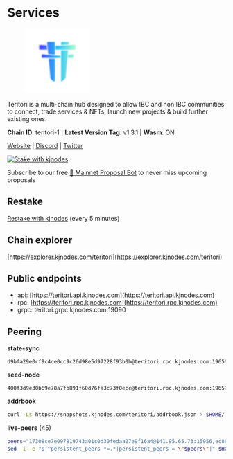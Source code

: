 # Services

<figure><img src="https://raw.githubusercontent.com/kj89/cosmos-images/main/logos/teritori.png" width="150" alt=""><figcaption></figcaption></figure>

Teritori is a multi-chain hub designed to allow IBC and non IBC communities  to connect, trade services & NFTs, launch new projects & build further existing ones.

**Chain ID**: teritori-1 | **Latest Version Tag**: v1.3.1 | **Wasm**: ON

[Website](https://teritori.com) | [Discord](https://discord.gg/teritori) | [Twitter](https://twitter.com/TeritoriNetwork)

[![Stake with kjnodes](https://i.ibb.co/cr44Q8j/button-stake-with-kjnodes.png)](https://restake.app/teritori/torivaloper184ln03hkpt75uhrrr26f66kvcqvf4yn4nc2xjm)

Subscribe to our free [🤖 Mainnet Proposal Bot](https://t.me/kjnodes_proposal_bot) to never miss upcoming proposals

## Restake

[Restake with kjnodes](https://restake.app/teritori/torivaloper184ln03hkpt75uhrrr26f66kvcqvf4yn4nc2xjm) (every 5 minutes)
## Chain explorer
[https://explorer.kjnodes.com/teritori](https://explorer.kjnodes.com/teritori)

## Public endpoints

* api: [https://teritori.api.kjnodes.com](https://teritori.api.kjnodes.com)
* rpc: [https://teritori.rpc.kjnodes.com](https://teritori.rpc.kjnodes.com)
* grpc: teritori.grpc.kjnodes.com:19090

## Peering

**state-sync**

```text
d9bfa29e0cf9c4ce0cc9c26d98e5d97228f93b0b@teritori.rpc.kjnodes.com:19656
```

**seed-node**

```text
400f3d9e30b69e78a7fb891f60d76fa3c73f0ecc@teritori.rpc.kjnodes.com:19659
```

**addrbook**
```bash
curl -Ls https://snapshots.kjnodes.com/teritori/addrbook.json > $HOME/.teritorid/config/addrbook.json
```

**live-peers** (45)
```bash
peers="17308ce7e097819743a01c0d30fedaa27e9f16a4@141.95.65.73:15956,ec8608f6c529a15b7a0aa9a4b40151a08dc32fe4@65.109.65.221:26796,526d8c7c44f59be9a39d7463c576b68c0db23174@65.108.234.23:15956,c670830fdf60374f008fa4a4eb851deddcdaef5b@65.109.88.107:46656,4cef2b81f82420434c6ce0dc43ca04ad18ef773f@65.108.75.107:15656,412afea7f33f6f91c85f8d149eff81acb6624bb3@195.201.63.87:42656,f813a00f52de54a49aea3211b89a65ae6133eac2@88.99.167.148:26686,16f90d350de14a596ebdc683ce5e703c14e40bb3@75.119.146.181:19656,6046cec27c36f0a7596cb9fa9f2c5decbd4e87cb@151.115.53.172:26656,d9bfa29e0cf9c4ce0cc9c26d98e5d97228f93b0b@65.109.88.38:19656,d956d6180e96c62315a777b1a3ed8f1ebf873e80@38.242.232.202:29656,48980875839186e08e12ebf0d9a2803b45206833@65.109.92.241:38026,722b63e6c65628b929f22013dcbcde980210cb44@176.9.127.54:26656,0b27217386756577e1eadf00c4169dc8f041e522@51.210.7.219:26656,e726816f42831689eab9378d5d577f1d06d25716@176.9.188.21:26656,571084dbc97e895d11f748fccdcd1a098d8f169a@15.235.115.156:10002,0e189bbc6db606a14950a0e59641b798a255c3c8@65.109.37.154:3000,35de81a10ed992e427e6eb1d0d9ec3622d0f37fe@193.70.47.90:15956,e1b058e5cfa2b836ddaa496b10911da62dcf182e@138.201.8.248:26656,106490318e51355bc6d72e7941a0080f8b8256b9@185.16.39.14:26656,c12c1ed98ab1f24266980c1f05ed0ca8812ca7aa@95.217.192.230:16656,41caa4106f68977e3a5123e56f57934a2d34a1c1@185.16.38.210:27166,15e9e6356b6208943482b2a69cc8375b4e1b77e4@95.216.220.113:26656,2b4f46e601fb4ede2a0c98976337e3afdaa50dac@65.108.238.102:15956,920f32f409bbb18b641cdc9513545e2e016c2c62@142.132.203.60:26656,3950af34da35ce3ff8c50ff3c47a43f5dfc93947@195.3.220.154:19656,669470aba9778ccccd07127115dcdc30e141d7ae@65.108.232.248:33656,63c28f10976800fd783930067d3d3a4eef358b28@173.215.85.171:20070,358f13bd95d91517053a58f4d30205842672837f@104.37.187.214:60656,ebc272824924ea1a27ea3183dd0b9ba713494f83@95.214.52.139:27166,e3374c3d25a36f06662fa150043e5e6529d11570@88.198.32.17:31656,1f858b8cc8e18ef05de79dd470ad29ba29ddbeb7@65.108.77.106:26889,35cdec21668ac214c74a6e45d444f6933f094bc4@144.202.72.17:26646,406fc7fe86ba396cb7fc8616c546f21a1d3c51cd@89.58.57.158:26656,6085c32b26fb1baa4b16b426f5d56f2fff81cfc7@135.181.165.246:26656,3594b73f909a9c4b87cfe6a361ef8b2b51124dd5@65.109.69.59:15956,2aab2f1c2c9b2a74c05ff53107f53b9b5cf75e6c@195.189.96.121:51656,97838a0c8a5035398f696dd29f28fe66b20b6a8d@46.4.81.204:44656,c124ce0b508e8b9ed1c5b6957f362225659b5343@169.155.168.57:26656,409c8a2b94d3835419127521347355ae47f07dd3@5.181.190.157:27656,46b7ae20e3cc4264076a91c3601f3894a021a80d@65.108.6.45:36656,28ffbde471fa1c1bb848ab3c8ea4ecbf5833529a@81.196.253.241:17656,ca0d6b49b304c5f1c629809795f50440d5710b40@159.89.40.188:26656,856c165de82fbd0489df9ec6ffaa0958c620e073@198.244.179.127:26656,bd6b1d4e82f21bb44fe11e2a1215e08da725e2c8@51.159.181.184:26656"
sed -i -e "s|^persistent_peers *=.*|persistent_peers = \"$peers\"|" $HOME/.teritorid/config/config.toml
```
